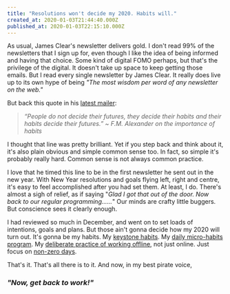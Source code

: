 ```yaml
---
title: "Resolutions won't decide my 2020. Habits will."
created_at: 2020-01-03T21:44:40.000Z
published_at: 2020-01-03T22:15:10.000Z
---
```

As usual, James Clear's newsletter delivers gold. I don't read 99% of the newsletters that I sign up for, even though I like the idea of being informed and having that choice. Some kind of digital FOMO perhaps, but that's the privilege of the digital. It doesn't take up space to keep getting those emails. But I read every single newsletter by James Clear. It really does live up to its own hype of being _"The most wisdom per word of any newsletter on the web."_

  

But back this quote in his [latest mailer](https://jamesclear.com/3-2-1/january-2-2020?__s=qegk5m1yrnmzses8jqfo):

  

> _“People do not decide their futures, they decide their habits and their habits decide their futures.” ~ F.M. Alexander on the importance of habits_

  

I thought that line was pretty brilliant. Yet if you step back and think about it, it's also plain obvious and simple common sense too. In fact, so simple it's probably really hard. Common sense is not always common practice. 

  

I love that he timed this line to be in the first newsletter he sent out in the new year. With New Year resolutions and goals flying left, right and centre, it's easy to feel accomplished after you had set them. At least, I do. There's almost a sigh of relief, as if saying "_Glad I got that out of the door. Now back to our regular programming......_" Our minds are crafty little buggers. But conscience sees it clearly enough. 

  

I had reviewed so much in December, and went on to set loads of intentions, goals and plans. But those ain't gonna decide how my 2020 will turn out. It's gonna be my habits. My [keystone habits](https://200wordsaday.com/words/how-do-i-make-a-million-dollars-7-keystone-habit-systems-251035d5566a6e5b98). My [daily micro-habits program](https://200wordsaday.com/words/my-daily-micro-habits-program-263985d6e7102e4b35). My [deliberate practice of working offline](https://200wordsaday.com/words/the-deliberate-practice-of-working-offline-282205d949c934a1e4), not just online. Just focus on [non-zero days](https://200wordsaday.com/words/when-starting-habits-focus-on-non-zero-days-314765dd69d26a0c77).

  

That's it. That's all there is to it. And now, in my best pirate voice,

  

### _"Now, get back to work!"_
